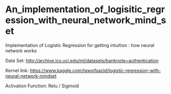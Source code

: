 # An_implementation_of_logisitic_regression_with_neural_network_mind_set
Implementation of Logistic  Regression for getting intuition : how neural network works

Data Set: http://archive.ics.uci.edu/ml/datasets/banknote+authentication

Kernel link: https://www.kaggle.com/tawsifsazid/logistic-regression-with-neural-network-mindset

Activation Function: Relu / Sigmoid

